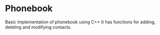 # Phonebook
Basic implementation of phonebook using C++
It has functions for adding, deleting and modifying contacts.
